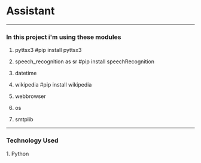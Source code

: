 # Assistant

<hr>

<h3>In this project i'm using these modules</h3>

1. pyttsx3 #pip install pyttsx3

2. speech_recognition as sr #pip install speechRecognition

3. datetime

4. wikipedia #pip install wikipedia

5. webbrowser

6. os

7. smtplib

<hr>

<h3>Technology Used</h3>
1. Python
